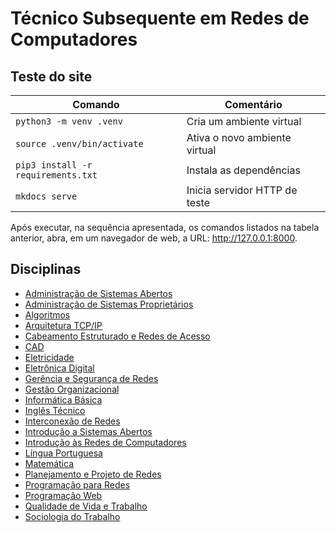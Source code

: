 # Técnico Subsequente em Redes de Computadores
   
## Teste do site

| Comando                            | Comentário                    |
| ---------------------------------- | ----------------------------- |
| `python3 -m venv .venv`            | Cria um  ambiente virtual     |
| `source .venv/bin/activate`        | Ativa o novo ambiente virtual |
| `pip3 install -r requirements.txt` | Instala as dependências       |
| `mkdocs serve`                     | Inicia servidor HTTP de teste |

Após executar, na sequência apresentada, os comandos listados na tabela anterior, abra, em um navegador de web, a URL: <http://127.0.0.1:8000>.

## Disciplinas

* [Administração de Sistemas Abertos](docs/administracao-de-sistemas-abertos.md)
* [Administração de Sistemas Proprietários](docs/administracao-de-sistemas-proprietarios.md)
* [Algoritmos](docs/algoritmos.md)
* [Arquitetura TCP/IP](docs/arquitetura-tcpip.md)
* [Cabeamento Estruturado e Redes de Acesso](docs/cabeamento-estruturado-e-redes-de-acesso.md)
* [CAD](docs/cad.md)
* [Eletricidade](docs/eletricidade.md)
* [Eletrônica Digital](docs/eletronica-digital.md)
* [Gerência e Segurança de Redes](docs/gerencia-e-seguranca-de-redes.md)
* [Gestão Organizacional](docs/gestao-organizacional.md)
* [Informática Básica](docs/informatica-basica.md)
* [Inglês Técnico](docs/ingles-tecnico.md)
* [Interconexão de Redes](docs/interconexao-de-redes.md)
* [Introdução a Sistemas Abertos](docs/introducao-a-sistemas-abertos.md)
* [Introdução às Redes de Computadores](docs/introducao-as-redes-de-computadores.md)
* [Língua Portuguesa](docs/lingua-portuguesa.md)
* [Matemática](docs/matematica.md)
* [Planejamento e Projeto de Redes](docs/planejamento-e-projeto-de-redes.md)
* [Programação para Redes](docs/programacao-para-redes.md)
* [Programação Web](docs/programacao-web.md)
* [Qualidade de Vida e Trabalho](docs/qualidade-de-vida-e-trabalho.md)
* [Sociologia do Trabalho](docs/sociologia-do-trabalho.md)
